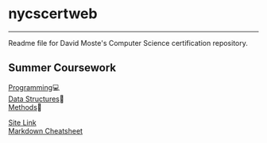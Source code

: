 # nycscertweb
***
Readme file for David Moste's Computer Science certification repository.  

## Summer Coursework
[Programming](https://github.com/hunter-teacher-cert/cohort-3-summer-work-dmoste/tree/master/programming):computer:  
[Data Structures](https://github.com/hunter-teacher-cert/cohort-3-summer-work-dmoste/tree/master/ds):toolbox:  
[Methods](https://github.com/hunter-teacher-cert/cohort-3-summer-work-dmoste/tree/master/methods):test_tube:  

[Site Link](https://dmoste.github.io/nycscertweb/)  
[Markdown Cheatsheet](https://docs.github.com/en/get-started/writing-on-github/getting-started-with-writing-and-formatting-on-github/basic-writing-and-formatting-syntax)
